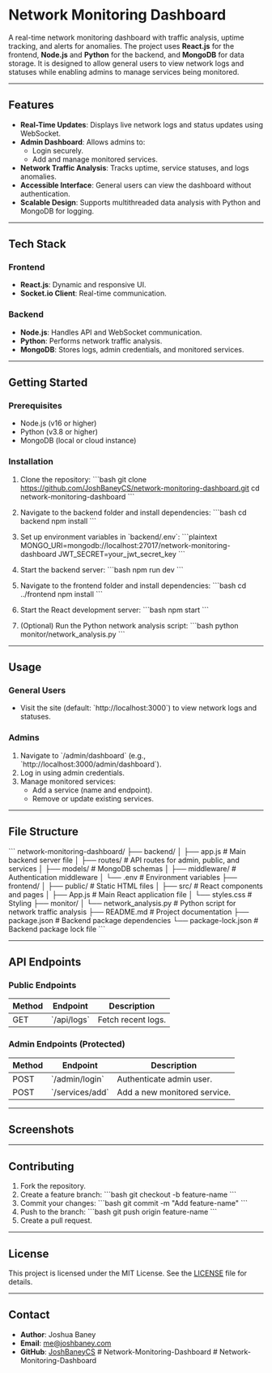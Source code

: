 # **Network Monitoring Dashboard**

A real-time network monitoring dashboard with traffic analysis, uptime tracking, and alerts for anomalies. The project uses **React.js** for the frontend, **Node.js** and **Python** for the backend, and **MongoDB** for data storage. It is designed to allow general users to view network logs and statuses while enabling admins to manage services being monitored.

---

## **Features**
- **Real-Time Updates**: Displays live network logs and status updates using WebSocket.
- **Admin Dashboard**: Allows admins to:
  - Login securely.
  - Add and manage monitored services.
- **Network Traffic Analysis**: Tracks uptime, service statuses, and logs anomalies.
- **Accessible Interface**: General users can view the dashboard without authentication.
- **Scalable Design**: Supports multithreaded data analysis with Python and MongoDB for logging.

---

## **Tech Stack**
### Frontend
- **React.js**: Dynamic and responsive UI.
- **Socket.io Client**: Real-time communication.

### Backend
- **Node.js**: Handles API and WebSocket communication.
- **Python**: Performs network traffic analysis.
- **MongoDB**: Stores logs, admin credentials, and monitored services.

---

## **Getting Started**
### Prerequisites
- Node.js (v16 or higher)
- Python (v3.8 or higher)
- MongoDB (local or cloud instance)

### Installation
1. Clone the repository:
   \`\`\`bash
   git clone https://github.com/JoshBaneyCS/network-monitoring-dashboard.git
   cd network-monitoring-dashboard
   \`\`\`

2. Navigate to the backend folder and install dependencies:
   \`\`\`bash
   cd backend
   npm install
   \`\`\`

3. Set up environment variables in \`backend/.env\`:
   \`\`\`plaintext
   MONGO_URI=mongodb://localhost:27017/network-monitoring-dashboard
   JWT_SECRET=your_jwt_secret_key
   \`\`\`

4. Start the backend server:
   \`\`\`bash
   npm run dev
   \`\`\`

5. Navigate to the frontend folder and install dependencies:
   \`\`\`bash
   cd ../frontend
   npm install
   \`\`\`

6. Start the React development server:
   \`\`\`bash
   npm start
   \`\`\`

7. (Optional) Run the Python network analysis script:
   \`\`\`bash
   python monitor/network_analysis.py
   \`\`\`

---

## **Usage**
### General Users
- Visit the site (default: \`http://localhost:3000\`) to view network logs and statuses.

### Admins
1. Navigate to \`/admin/dashboard\` (e.g., \`http://localhost:3000/admin/dashboard\`).
2. Log in using admin credentials.
3. Manage monitored services:
   - Add a service (name and endpoint).
   - Remove or update existing services.

---

## **File Structure**
\`\`\`
network-monitoring-dashboard/
├── backend/
│   ├── app.js             # Main backend server file
│   ├── routes/            # API routes for admin, public, and services
│   ├── models/            # MongoDB schemas
│   ├── middleware/        # Authentication middleware
│   └── .env               # Environment variables
├── frontend/
│   ├── public/            # Static HTML files
│   ├── src/               # React components and pages
│   ├── App.js             # Main React application file
│   └── styles.css         # Styling
├── monitor/
│   └── network_analysis.py # Python script for network traffic analysis
├── README.md              # Project documentation
├── package.json           # Backend package dependencies
└── package-lock.json      # Backend package lock file
\`\`\`

---

## **API Endpoints**
### Public Endpoints
| Method | Endpoint        | Description            |
|--------|-----------------|------------------------|
| GET    | \`/api/logs\`     | Fetch recent logs.    |

### Admin Endpoints (Protected)
| Method | Endpoint              | Description                    |
|--------|-----------------------|--------------------------------|
| POST   | \`/admin/login\`        | Authenticate admin user.       |
| POST   | \`/services/add\`       | Add a new monitored service.   |

---

## **Screenshots**


---

## **Contributing**
1. Fork the repository.
2. Create a feature branch:
   \`\`\`bash
   git checkout -b feature-name
   \`\`\`
3. Commit your changes:
   \`\`\`bash
   git commit -m "Add feature-name"
   \`\`\`
4. Push to the branch:
   \`\`\`bash
   git push origin feature-name
   \`\`\`
5. Create a pull request.

---

## **License**
This project is licensed under the MIT License. See the [LICENSE](LICENSE) file for details.

---

## **Contact**
- **Author**: Joshua Baney
- **Email**: me@joshbaney.com
- **GitHub**: [JoshBaneyCS](https://github.com/JoshBaneyCS)
#   N e t w o r k - M o n i t o r i n g - D a s h b o a r d 
 
 #   N e t w o r k - M o n i t o r i n g - D a s h b o a r d 
 
 
